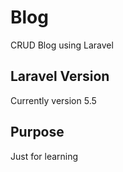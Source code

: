 # Blog
CRUD Blog using Laravel

## Laravel Version
Currently version 5.5

## Purpose
Just for learning
